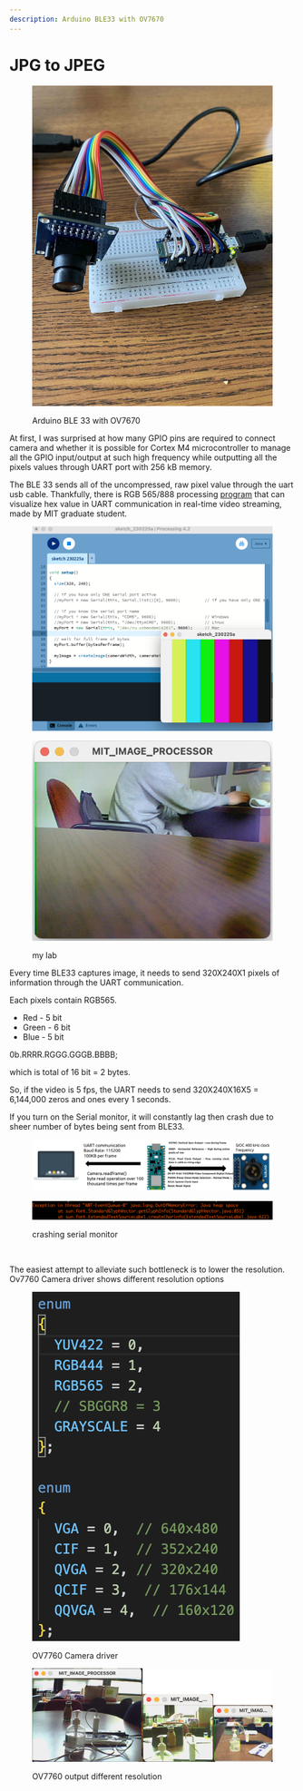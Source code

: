 ```yaml
---
description: Arduino BLE33 with OV7670
---
```


# JPG to JPEG

<figure><img src="../.gitbook/assets/IMG_1754.jpg" alt=""><figcaption><p>Arduino BLE 33 with OV7670</p></figcaption></figure>

At first, I was surprised at how many GPIO pins are required to connect camera and whether it is possible for Cortex M4 microcontroller to manage all the GPIO input/output at such high frequency while outputting all the pixels values through UART port with 256 kB memory.



The BLE 33 sends all of the uncompressed, raw pixel value through the uart usb cable. Thankfully, there is RGB 565/888 processing [program](https://processing.org/download) that can visualize hex value in UART communication in real-time video streaming, made by MIT graduate student.

<div>

<figure><img src="../.gitbook/assets/1.1_.png" alt=""><figcaption></figcaption></figure>

 

<figure><img src="../.gitbook/assets/1.1_ (1).png" alt=""><figcaption><p>my lab</p></figcaption></figure>

</div>

Every time BLE33 captures image, it needs to send 320X240X1 pixels of information through the UART communication.&#x20;

Each pixels contain RGB565.&#x20;

* Red - 5 bit&#x20;
* Green - 6 bit&#x20;
* Blue - 5 bit&#x20;

0b.RRRR.RGGG.GGGB.BBBB;&#x20;

which is total of 16 bit = 2 bytes.

So, if the video is 5 fps, the UART needs to send 320X240X16X5 = 6,144,000 zeros and ones every 1 seconds.

If you turn on the Serial monitor, it will constantly lag then crash due to sheer number of bytes being sent from BLE33.

<figure><img src="../.gitbook/assets/Screen Shot 2023-08-25 at 1.01.18 AM.png" alt=""><figcaption></figcaption></figure>

<figure><img src="../.gitbook/assets/1.1_ (2) (1).png" alt=""><figcaption><p>crashing serial monitor</p></figcaption></figure>

<figure><img src="../.gitbook/assets/1.1_.gif" alt=""><figcaption></figcaption></figure>

The easiest attempt to alleviate such bottleneck is to lower the resolution. Ov7760 Camera driver shows different resolution options

<figure><img src="../.gitbook/assets/1.1_ (3).png" alt=""><figcaption><p>OV7760 Camera driver</p></figcaption></figure>

<figure><img src="../.gitbook/assets/Screen Shot 2023-08-25 at 1.04.12 AM.png" alt=""><figcaption><p>OV7760 output different resolution</p></figcaption></figure>



&#x20;





